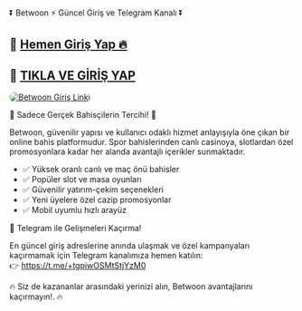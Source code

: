 <p class="highlight">⏬ Betwoon ⚡ Güncel Giriş ve Telegram Kanalı ⏬</p>

<h2>🔗 <a href="https://cutt.ly/BetwoonLink" target="_blank">Hemen Giriş Yap 🔥</a></h2>
<h2>🔗 <a href="https://cutt.ly/BetwoonLink" target="_blank">TIKLA VE GİRİŞ YAP</a></h2>

<a href="https://cutt.ly/BetwoonLink" title="Betwoon Giriş">
  <img src="https://i.ibb.co/rG4VdgSv/images-6.jpg" alt="Betwoon Giriş Linki" style="max-width:100%; height:auto; border-radius:8px;">
</a>

<p class="highlight">🎁 Sadece Gerçek Bahisçilerin Tercihi! 🎁</p>

<p>
  Betwoon, güvenilir yapısı ve kullanıcı odaklı hizmet anlayışıyla öne çıkan bir online bahis platformudur.
  Spor bahislerinden canlı casinoya, slotlardan özel promosyonlara kadar her alanda avantajlı içerikler sunmaktadır.
</p>

<ul>
  <li>✅ Yüksek oranlı canlı ve maç önü bahisler</li>
  <li>✅ Popüler slot ve masa oyunları</li>
  <li>✅ Güvenilir yatırım-çekim seçenekleri</li>
  <li>✅ Yeni üyelere özel cazip promosyonlar</li>
  <li>✅ Mobil uyumlu hızlı arayüz</li>
</ul>

<p class="highlight">📲 Telegram ile Gelişmeleri Kaçırma!</p>
<p>
  En güncel giriş adreslerine anında ulaşmak ve özel kampanyaları kaçırmamak için Telegram kanalımıza hemen katılın:
  <br>
  👉 <a href="https://t.me/+tgpiwOSMtStjYzM0" target="_blank">https://t.me/+tgpiwOSMtStjYzM0</a>
</p>

<p class="highlight">🔥 Siz de kazananlar arasındaki yerinizi alın, Betwoon avantajlarını kaçırmayın!. 🔥</p>
